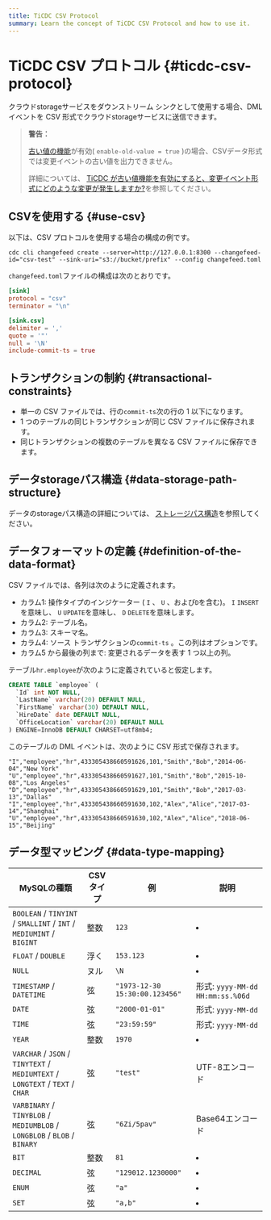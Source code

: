 ```yaml
---
title: TiCDC CSV Protocol
summary: Learn the concept of TiCDC CSV Protocol and how to use it.
---
```


# TiCDC CSV プロトコル {#ticdc-csv-protocol}

クラウドstorageサービスをダウンストリーム シンクとして使用する場合、DML イベントを CSV 形式でクラウドstorageサービスに送信できます。

> **警告：**
>
> [古い値の機能](/ticdc/ticdc-manage-changefeed.md#output-the-historical-value-of-a-row-changed-event)が有効( `enable-old-value = true` )の場合、CSVデータ形式では変更イベントの古い値を出力できません。
>
> 詳細については、 [TiCDC が古い値機能を有効にすると、変更イベント形式にどのような変更が発生しますか?](/ticdc/ticdc-faq.md#what-changes-occur-to-the-change-event-format-when-ticdc-enables-the-old-value-feature)を参照してください。

## CSVを使用する {#use-csv}

以下は、CSV プロトコルを使用する場合の構成の例です。

```shell
cdc cli changefeed create --server=http://127.0.0.1:8300 --changefeed-id="csv-test" --sink-uri="s3://bucket/prefix" --config changefeed.toml
```

`changefeed.toml`ファイルの構成は次のとおりです。

```toml
[sink]
protocol = "csv"
terminator = "\n"

[sink.csv]
delimiter = ','
quote = '"'
null = '\N'
include-commit-ts = true
```

## トランザクションの制約 {#transactional-constraints}

-   単一の CSV ファイルでは、行の`commit-ts`次の行の 1 以下になります。
-   1 つのテーブルの同じトランザクションが同じ CSV ファイルに保存されます。
-   同じトランザクションの複数のテーブルを異なる CSV ファイルに保存できます。

## データstorageパス構造 {#data-storage-path-structure}

データのstorageパス構造の詳細については、 [ストレージパス構造](/ticdc/ticdc-sink-to-cloud-storage.md#storage-path-structure)を参照してください。

## データフォーマットの定義 {#definition-of-the-data-format}

CSV ファイルでは、各列は次のように定義されます。

-   カラム1: 操作タイプのインジケーター ( `I` 、 `U` 、および`D`を含む)。 `I` `INSERT`を意味し、 `U` `UPDATE`を意味し、 `D` `DELETE`を意味します。
-   カラム2: テーブル名。
-   カラム3: スキーマ名。
-   カラム4: ソース トランザクションの`commit-ts` 。この列はオプションです。
-   カラム5 から最後の列まで: 変更されるデータを表す 1 つ以上の列。

テーブル`hr.employee`が次のように定義されていると仮定します。

```sql
CREATE TABLE `employee` (
  `Id` int NOT NULL,
  `LastName` varchar(20) DEFAULT NULL,
  `FirstName` varchar(30) DEFAULT NULL,
  `HireDate` date DEFAULT NULL,
  `OfficeLocation` varchar(20) DEFAULT NULL
) ENGINE=InnoDB DEFAULT CHARSET=utf8mb4;
```

このテーブルの DML イベントは、次のように CSV 形式で保存されます。

```shell
"I","employee","hr",433305438660591626,101,"Smith","Bob","2014-06-04","New York"
"U","employee","hr",433305438660591627,101,"Smith","Bob","2015-10-08","Los Angeles"
"D","employee","hr",433305438660591629,101,"Smith","Bob","2017-03-13","Dallas"
"I","employee","hr",433305438660591630,102,"Alex","Alice","2017-03-14","Shanghai"
"U","employee","hr",433305438660591630,102,"Alex","Alice","2018-06-15","Beijing"
```

## データ型マッピング {#data-type-mapping}

| MySQLの種類                                                                      | CSVタイプ | 例                              | 説明                             |
| ----------------------------------------------------------------------------- | ------ | ------------------------------ | ------------------------------ |
| `BOOLEAN` / `TINYINT` / `SMALLINT` / `INT` / `MEDIUMINT` / `BIGINT`           | 整数     | `123`                          | <li></li>                      |
| `FLOAT` / `DOUBLE`                                                            | 浮く     | `153.123`                      | <li></li>                      |
| `NULL`                                                                        | ヌル     | `\N`                           | <li></li>                      |
| `TIMESTAMP` / `DATETIME`                                                      | 弦      | `"1973-12-30 15:30:00.123456"` | 形式: `yyyy-MM-dd HH:mm:ss.%06d` |
| `DATE`                                                                        | 弦      | `"2000-01-01"`                 | 形式: `yyyy-MM-dd`               |
| `TIME`                                                                        | 弦      | `"23:59:59"`                   | 形式: `yyyy-MM-dd`               |
| `YEAR`                                                                        | 整数     | `1970`                         | <li></li>                      |
| `VARCHAR` / `JSON` / `TINYTEXT` / `MEDIUMTEXT` / `LONGTEXT` / `TEXT` / `CHAR` | 弦      | `"test"`                       | UTF-8エンコード                     |
| `VARBINARY` / `TINYBLOB` / `MEDIUMBLOB` / `LONGBLOB` / `BLOB` / `BINARY`      | 弦      | `"6Zi/5pav"`                   | Base64エンコード                    |
| `BIT`                                                                         | 整数     | `81`                           | <li></li>                      |
| `DECIMAL`                                                                     | 弦      | `"129012.1230000"`             | <li></li>                      |
| `ENUM`                                                                        | 弦      | `"a"`                          | <li></li>                      |
| `SET`                                                                         | 弦      | `"a,b"`                        | <li></li>                      |

